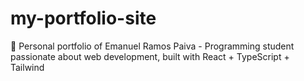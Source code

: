 # my-portfolio-site
🚀 Personal portfolio of Emanuel Ramos Paiva - Programming student passionate about web development, built with React + TypeScript + Tailwind
